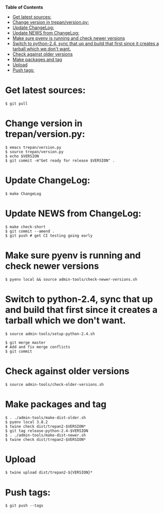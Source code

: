 <!-- markdown-toc start - Don't edit this section. Run M-x markdown-toc-refresh-toc -->
**Table of Contents**

- [Get latest sources:](#get-latest-sources)
- [Change version in trepan/version.py:](#change-version-in-trepanversionpy)
- [Update ChangeLog:](#update-changelog)
- [Update NEWS from ChangeLog:](#update-news-from-changelog)
- [Make sure pyenv is running and check newer versions](#make-sure-pyenv-is-running-and-check-newer-versions)
- [Switch to python-2.4, sync that up and build that first since it creates a tarball which we don't want.](#switch-to-python-24-sync-that-up-and-build-that-first-since-it-creates-a-tarball-which-we-dont-want)
- [Check against older versions](#check-against-older-versions)
- [Make packages and tag](#make-packages-and-tag)
- [Upload](#upload)
- [Push tags:](#push-tags)

<!-- markdown-toc end -->
# Get latest sources:

    $ git pull

# Change version in trepan/version.py:

	$ emacs trepan/version.py
    $ source trepan/version.py
    $ echo $VERSION
    $ git commit -m"Get ready for release $VERSION" .

# Update ChangeLog:

    $ make ChangeLog

#  Update NEWS from ChangeLog:

    $ make check-short
    $ git commit --amend .
    $ git push # get CI testing going early

# Make sure pyenv is running and check newer versions

    $ pyenv local && source admin-tools/check-newer-versions.sh


# Switch to python-2.4, sync that up and build that first since it creates a tarball which we don't want.

    $ source admin-tools/setup-python-2.4.sh

    $ git merge master
	# Add and fix merge conflicts
	$ git commit

# Check against older versions

    $ source admin-tools/check-older-versions.sh

# Make packages and tag

    $ . ./admin-tools/make-dist-older.sh
	$ pyenv local 3.8.2
	$ twine check dist/trepan2-$VERSION*
    $ git tag release-python-2.4-$VERSION
    $ . ./admin-tools/make-dist-newer.sh
	$ twine check dist/trepan2-$VERSION*


# Upload

    $ twine upload dist/trepan2-${VERSION}*

# Push tags:

    $ git push --tags
